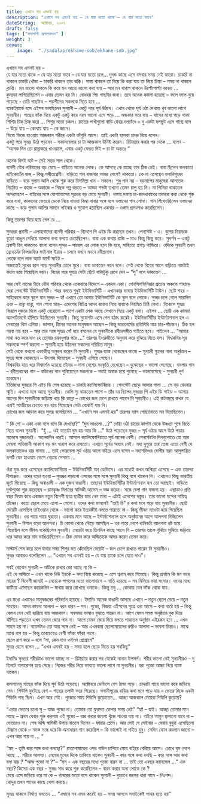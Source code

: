 ```yaml
---
title: এখানে সব এমনই হয়
description: "এখানে সব এমনই হয় – যে যার মতো থাকে – যে যার মতো ভাবে"
dateString:  অক্টোবর, ২০০৭
draft: false
tags: ["সদালাপী প্রলাপকথন" ]
weight: 3
cover: 
    image:  "./sadalap/ekhane-sob/ekhane-sob.jpg"
---
```



এখানে সব এমনই হয় –  
যে যার মতো থাকে – যে যার মতো ভাবে – যে যার মতো চলে... দুদন্ড কাছে এসে বসবার সময় নেই কারো। চাকরি না থাকলে চাকরি খোঁজা – চাকরি থাকলে তার ঝক্কি। সময় থাকলে তা নিয়ে কি করা যায় তা নিয়ে চিন্তা – সময় না থাকলে ক্লান্তি। মন ভালো থাকলে কি করে মন আরো ভালো করা যায় – আর মন খারাপ থাকলে উল্টোপাল্টা ভাবনা ...  
কুমড়ো লাগিয়েছিলেন – এবার তেমন হয় নি। বোধহয় পিচ গাছটার জন্য। তবে অনেক কমলা হয়েছে – ফলে ফলে নুয়ে পড়েছে - চেরি গাছটাও – পড়শীদের সকলকে দিতে হবে ...  
ব্যাকইয়ার্ডে বসে এইসব ভাবছিলেন সুনয়নী – একটু পরে সূর্য উঠবে। এখান থেকে সূর্য ওঠা দেখতে খুব ভালো লাগে সুনয়নীর। গাছের ফাঁক দিয়ে একটু একটু করে নরম আলো এসে পড়ে ... অন্ধকার সরে যায় – ঘাসের মধ্যে পড়ে থাকা শিশির চিক্‌ চিক্‌ করে ... শিশুর মতো চঞ্চল। রাতের পাখীগুলো বাড়ি ফেরে দলবেঁধে – দু একটা দলছুট এসে গাছে বসে – উড়ে যায় – কোথায় যায় – কে জানে।  
ভিজে ভিজে হাওয়ায় আজকাল শরীরে একটা কাঁপুনি আসে। তাই একটা হালকা চাদর নিয়ে বসেন।   
একটু পরে সুভদ্র উঠে পড়বেন – সকালবেলার চা টা আজকাল উনিই করেন। রিটায়্যার করার পর থেকে ... বলেন – “অনেক দিন তো রান্নাকরে খাওয়ালে, এবার একটু ফেরত দিই – চা টা অন্ততঃ ”  

অনেক দিনই বটে – সেই সত্তর সাল থেকে।   
বনেদী যৌথ পরিবারের বড় মেয়ে – বাড়িতে অনেক লোক। কে আসছে কে যাচ্ছে তার ঠিক নেই। বাবা ছিলেন কলকাতা হাইকোর্টের জজ্‌ - কিন্তু সঙ্গীতপ্রেমী। বাড়িতে গান বাজনার আসর লেগেই থাকতো। কে না এসেছেন ভবানিপুরের বাড়িতে – বড়ে গুলাম আলি থেকে শুরু করে বিসমিল্লা খান – সকলে। শুধু গান নয় – বড়মাপের মানুষেরা আসতেন নিয়মিত – কাজে – অকাজে – নিছক গল্প করতে – আড্ডা শব্দটা তখনো তেমন চালু হয় নি। মা পিসিরা থাকতেন অন্দরমহলে – বাইরের সঙ্গে যোগাযোগের সূত্রধর বড় মেয়ে সুনয়নী। দফায় দফায় চা-জলখাবারের তদারক করা থেকে শুরু করে বাবা, কাকাদের ভেতরে ডেকে নিয়ে যাওয়া কিম্বা বাবার সঙ্গে বসে ওস্তাদের গান শোনা। গান শিখেওছিলেন ওস্তাদের কাছে – বড়ে গুলাম আলির সামনে গাইবার ও সুযোগ হয়েছিল একবার – ওস্তাদ প্রসংসাও করেছিলেন।   

কিন্তু তারপর বিয়ে হয়ে গেল যে ...  

সুভদ্ররা প্রবাসী – এলাহাবাদের বনেদী পরিবার – বিদেশে পি এইচ ডি করছেন তখন। পেনস্টেট - এ। যুগের নিয়মকে বুড়ো আঙুল দেখিয়ে আলাদা কথা বলতে চেয়েছিলেন। বাবা এক কথায় রাজি  – মাও কিন্তু কিন্তু করে।  সুদর্শন – একটু প্রবাসী টান থাকলেও বাংলা বলেন সুন্দর – সায়েন্স এর লোক হলে কি হবে, সাহিত্যে প্রগাঢ় পান্ডিত্য। ওদিকে সুনয়নী তখন ব্রেবোর্নের ফিলজফির ফাইনাল ইয়ার – চলনে বলনে মননে রবীন্দ্রনাথ।  
লোকে বলে লাভ অ্যাট ফার্স্ট সাইট –    
অজান্তেই সুখের ছাপ পড়ে সুনয়নীর চোখে মুখে। বাবা ডাকতেন নয়ন বলে। সেই থেকে বিয়ের আগে বাড়িতে নামটাই বদলে হয়ে গিয়েছিল নয়ন। বিয়ের পরে সুভদ্র সেটা ছেঁটে বাকিটুকু রেখে দেন – “সু” বলে ডাকতেন ...   

আর সেই নামের টানে যৌথ পরিবার থেকে একেবারে বিদেশে – একদম একা। পেনসিলভিনিয়ার প্রত্যন্ত অঞ্চলে পাহাড়ে ঘেরা পেনস্টেট ইউনিভার্সিটি। শহর বলতে শুধুই ইউনিভার্সিটি – এখানকার ভাষায় ইউনিভার্সিটি টাউন। ছোট শহর – সাইকেলে করে স্কুলে যান সুভদ্র – হ্যাঁ এখানে তো আবার ইউনিভার্সিটি কে স্কুল বলে লোকে। সুভদ্র চলে গেলে সারাদিন একা – রান্না বান্না, গান শোনা আর– এদেশের বিচিত্র আদব কায়দা নিয়ে বাবাকে নিয়মিত চিঠি লেখা। বিকেলে সুভদ্র ফিরলে দুজনে মিলে একটু বেরোনো – পাশে একটা লেক আছে সেখানে গিয়ে একটু বসা। এইসব ... ছোট্ট এক কামরা অ্যাপার্টমেন্টে হাঁপিয়ে উঠছিলেন সুনয়নী। কিন্তু সুযোগটা এসে গেল হঠাৎ করেই। ইউনিভার্সিটির ইন্টার্ন্যাশনাল হল এ সেবারের থিম এশিয়া। জাপান, চীনের অনেক মানুষজন আছেন – কিন্তু ভারতবর্ষের প্রতিনিধি মাত্র চার-পাঁচজন। ঠিক হল গরবা নাচ হবে – আর তার সঙ্গে সুভদ্র গোঁ ধরে বসলেন যে সুনয়নীকে রবীন্দ্রসঙ্গীত গাইতে হবে। গাইলেন ... “আমার মাথা নত করে দাও হে তো্মার চরনধুলার পরে ...” তারপর ইংরেজীতে অনুবাদ করে বুঝিয়ে দিতে হল। 
বিশ্বকবির সূর সকলকে স্পর্শ করলো – সুনয়নী হয়ে উঠলেন সকলের পরিচিত মানুষ।   
সেই থেকে কখনো একাকীত্ব অনুভব করেন নি সুনয়নী। সুভদ্র ব্যাস্ত থেকেছেন কাজে – সুনয়নী স্কুলের নানা অনুষ্ঠানে – সুভদ্র সঙ্গে থেকেছেন – উৎসাহ দিয়েছেন – সুনয়নী এগিয়ে গেছেন।   
বিশ্বকবির হাত ধরে বিশ্বদর্শন হয়েছে তাঁদের – নানা দেশের সংস্কৃতি দেখেছেন – বুঝেছেন - ভালো লেগেছে। বাংলার গান – রবীন্দ্রনাথের গান – বাউলের গান শুনিয়েছেন সকলকে – সবাই অবাক হয়ে শুনেছে – ভালবেসেছে - সুনয়নী পূর্ণ হয়েছেন।   
ইতিমধ্যে সুভদ্রর পি এইচ ডি শেষ হয়েছে – চাকরি ক্যালিফোর্নিয়ায় । পেনস্টেট ছেড়ে আসার পালা ... সে বড় বেদনার স্মৃতি। এখনো মনে আছে সুনয়নীর। কেলি স্যু থাকতেন পাশে – তাঁর বর ছিলেন সুভদ্রর পি এইচ ডি গাইড – আসার আগের দিন সুনয়নীকে জড়িয়ে ধরে কি কান্না – চোখের জল চেপে রাখতে পারেন নি সুনয়নীও। এই কটবছরে কখন যে এরাই আত্মীয়ের চেয়েও বড় হয়ে গিয়েছেন সেটা বোঝাই যায় নি।  
চোখের জল আড়াল করে সুভদ্র বলেছিলেন ... “এখানে সব এমনই হয়” তারপর ব্যাগ গোছানোতে মন দিয়েছিলেন।  

“ কি গো – একা একা বসে বসে কি দেখছো?”
“ঘুম ভাঙলো ...?” ধোঁয়া ওঠা চায়ের কাপটা থেকে উষ্ণতা শুষে নিতে নিতে বলেন সুনয়নী।
“হুঁ ... ওই যতোটা ঘুম হয় আর কি ...”
উঠে পড়েছেন সুভদ্র – সূর্য ওঠার আগে উঠে পড়ার অভ্যেস দুজনেরই। অনেকদিন ধরেই। আসলে ক্যালিফোর্নিয়াতে সূর্য অনেক বেশী। পেনস্টেটের দিনগুলোতে স্নো আর মেঘলা অভিমানী আকাশ বড় মন খারাপ করে রাখতো। এখানে সূর্যের অভাব নেই। মধ্য দুপুরে তার তেজ এতো বেশী যে কলকাতাকেও হার মানায় ... তাই ভোরবেলা সূর্য ওঠার আগে বাইরে এসে বসেন – মহাশক্তিধর যোগীর নরম আলুলায়িত রূপটি যেন হাওয়ায় ভেসে বেড়ায় সেসময় ... 

ওঁরা মুভ করে এসেছেন ক্যালিফোর্নিয়ায় – ইউনিভার্সিটি অব্‌ ডেভিসে। 
এর মধ্যেই কখন অশ্মিতা এসেছে – এবং তারপর দীপাঞ্জন। ওদের বড়ো হওয়া – সুভদ্রর পড়ানো এসবের সঙ্গে সঙ্গে সুনয়নী কিন্তু বসে থাকেন নি। এখানেও কিছু ভারতীয় জুটে গিয়েছে – কিছু অবাঙালী – এক দুজন বাঙালী। তাছাড়া ইউনিভার্সিটির ইন্টার্ন্যশনাল হল তো আছেই। বাড়িতে দূর্গাপুজো শুরু করেছেন – রামকৃষ্ণ মিশনের স্বামিজী আসেন – যজ্ঞ করেন। সন্ধে বেলা গান বাজনা হয়। 
এছাড়াও প্রতি বছর নিয়ম করে একজন নতুন বিদেশী ছাত্র ছাত্রীর ভার নেন তারা – এটাই এদেশের দস্তুর। তার ভালো মন্দের দায়িত্ব তাঁদের। 
কতো ছেলে মেয়ে এলো – গেলো। ওদের কথা ভাবলেই “তাই চি” র কথা মনে পড়ে যায় সুনয়নীর। ছোট্ট মেয়েটি এসেছিল তাইওয়ান থেকে – ভালো করে ইংরেজীই বলতে পারতো না – কিন্তু ভীষন ন্যাওটা হয়ে গিয়েছিল সুনয়নীর। ওর পায়ে পায়ে ঘুরতো। একবার মনে আছে – ইন্টার্ন্যাশন্যাল হলে অনুষ্ঠানের আগে আলপনা দিচ্ছিলেন সুনয়নী – বিশাল বড়ো আলপনা। চি কোথা থেকে দৌড়ে আসছিল – ওর পায়ে লেগে খানিকটা আলপনা নষ্ট হয়ে গিয়েছিল বলে ভীষন বকেছিলেন সুনয়নী। মেয়েটা ভয়ে তিনদিন কাছে আসে নি – তারপর তাকে বুঝিয়ে সুঝিয়ে জড়িয়ে ধরে আদর করে মান ভাঙিয়েছিলেন – ঠিক যেমন করে অস্মিতাকে আদর করেন তেমন করে। 

মাস্টার্স শেষ করে চলে যাবার সময় শিশুর মত কেঁদেছিল মেয়েটা – জল চেপে রাখতে পারেন নি সুনয়নীও।  
সুভদ্র আবারও বলেছিলেন ... “এখানে সব এমনই হয় – যে যায় তাকে চলে যেতে দাও”।   

সবই বোঝেন সুনয়নী – আঁটকে রাখার জো আছে না কি –   
এই যে অস্মিতা – এখন থাকে নিউ ইয়র্কে – সদ্য বিয়ে করেছে – এসে প্রনাম করে গিয়েছে। কিন্তু প্রনামে কি মন ভরে মায়ের ? বিদেশী জামাই – মেয়েকে পাগলের মতো ভালোবাসে – নাতি হয়েছে – সব মিলিয়ে ভরা সংসার। ওদের মধ্যে কাটিয়ে এসেছেন কয়েকদিন – মাথায় করে রেখেছে ওনাকে। কিন্তু তবু ... কোথায় যেন ফাঁক থেকে যায়।  

এর মধ্যে এখানেও মানুষজনের পরিবর্তন হয়েছে। ইদানিং অনেক বাঙালী আসছে এখানে – নতুন ছেলে মেয়ে – নতুন সময়ের। আদব কায়দা আলাদা – ধরন ধারন – সব। পুজো, বিজয়া এইসবের সূত্রে ওরা আসে – কথা বার্তা হয় – কিন্তু কেমন যেন খেই হারিয়ে যায় আজকাল। সবসময় ভাষাও বুঝতে পারেন না। আগে যেমন সমস্ত অনুষ্ঠানে বুক দিয়ে ঝাঁপিয়ে পড়তেন এখন তেমন জোর পান না। আগে যেমন জোর দিয়ে বলতে পারতেন অনুষ্ঠান এইরকম হবে ... এখন সাহস হয় না। বয়েসটাও তো আর সঙ্গে নেই – আর এখনকার ছেলেমেয়েদের রুচিও আলাদা – ভাবনা চিন্তাও। মাঝে মাঝে রাগ হয় – কিন্তু তারচেয়েও বেশী ফাঁকা ফাঁকা লাগে।  
ছেলে রাগ করে – বলে “মা, কেন যাও ওইসব প্রোগ্রামে”  
সুভদ্র হেসে বলেন ... “এখন এমনই হয় – সময় হলে ছেড়ে দিতে হয় সবকিছু”  
   
ইদানিং সুভদ্রর শরীরটাও ভালো যাচ্ছে না – রিটায়্যার করার পর থেকেই নানান উপসর্গ। শরীর ভালো নেই সুনয়নীরও – দু তিনটে অপারেশন হয়ে গেছে। নিজের শরীর নিয়ে ভাবতে ভালো লাগে না সুনয়নীর। বরং পূজো আচ্চা নিয়ে ব্যাস্ত থাকেন। 

কমলালেবু গাছের ফাঁক দিয়ে সূর্য উঠে পড়েছে। অক্টোবরে ডেভিসে বেশ ঠান্ডা পড়ে। চাদরটা গায়ে ভালো করে জড়িয়ে নেন। শিউলি ফুটেছে বেশ – গাছের তলাটা ভরে গিয়েছে। ভবানীপূরের বাড়ির কথা মনে পড়ে যায় – ভেতর দিকে একটা শিউলি গাছ ছিল। এখন আর নেই। পুজোর সময় শিউলি কুড়োতেন... আচ্ছা আজকাল মেয়েরা শিউলি কুড়োয়?  

“এবার ভেতরে চলো সু – আজ পুজো না। তোমার তো ফুরসত ফেলার সময় নেই”
“হ্যাঁ – যাই। আচ্ছা তোমার মনে আছে – প্রথম যেবার শুরু করলাম এই পুজো – যজ্ঞ করার জায়গা খুঁজে পাওয়া যায় না। বাইরে আগুন জ্বালানো যাবে না – ভেতরেও না। শেষ অব্দি স্বামিজী উপায় বাতলে দিলেন – ফায়ার প্লেসে। আর সেই যে সেইবার – যেবার বুনুরা এসেছিলো টেক্সাস থেকে – সমস্ত সন্ধে ধরে কি অসাধারন গান করেছিল – কি ভালোই না গাইত বুনু। সেদিন ফোন করলাম জানো – এখন আর গায় না ... “  

“মম্‌ - তুমি কার সঙ্গে কথা বলছো?” রাতপোষাকের ওপর গাউন চাপিয়ে মেয়ে বাইরে বেরিয়ে আসে। চোখে ঘুম লেগে আছে ... শরীরে আলস্য। 
মেয়ের মুখের দিকে তাকিয়ে থাকেন সুনয়নী – কার সঙ্গে কথা বলছি – কার সঙ্গে আর  কথা বলা যায় ? 
“আজ পুজো না ?”– 
“মম্‌ - এক বছরের মধ্যে পুজো বারন না ... তাই তো এবছর ক্যানসেল ...”
এক বছর? কিসের এক বছর - সুভদ্র সাধ করে শুরু করেছিলেন – বারন করার অন্য লোকে কে ?  
মেয়ে এসে জড়িয়ে ধরে মা কে – পাথরের মতো বসে থাকেন সুনয়নী – দুচোখে জলের ধারা নামে - নিঃশব্দ।   
রোদ্দুর তখন পায়ের কাছে খেলা করছে।  

সুভদ্র থাকলে নির্ঘাত বলতেন ... “এখানে সব এমন করেই হয় – সময় আসলে সবাইকেই পাথর হতে হয়”  

